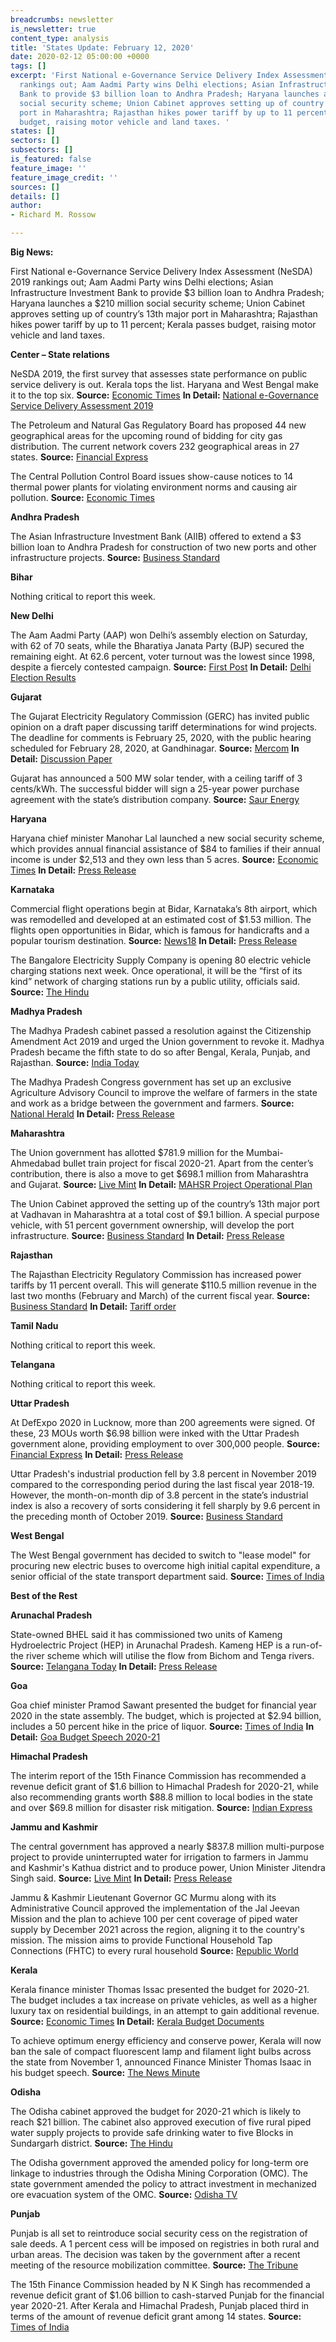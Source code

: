 ```yaml
---
breadcrumbs: newsletter
is_newsletter: true
content_type: analysis
title: 'States Update: February 12, 2020'
date: 2020-02-12 05:00:00 +0000
tags: []
excerpt: 'First National e-Governance Service Delivery Index Assessment (NeSDA) 2019
  rankings out; Aam Aadmi Party wins Delhi elections; Asian Infrastructure Investment
  Bank to provide $3 billion loan to Andhra Pradesh; Haryana launches a $210 million
  social security scheme; Union Cabinet approves setting up of country’s 13th major
  port in Maharashtra; Rajasthan hikes power tariff by up to 11 percent;  Kerala passes
  budget, raising motor vehicle and land taxes. '
states: []
sectors: []
subsectors: []
is_featured: false
feature_image: ''
feature_image_credit: ''
sources: []
details: []
author:
- Richard M. Rossow

---
```

**Big News:**

First National e-Governance Service Delivery Index Assessment (NeSDA) 2019 rankings out; Aam Aadmi Party wins Delhi elections; Asian Infrastructure Investment Bank to provide $3 billion loan to Andhra Pradesh; Haryana launches a $210 million social security scheme; Union Cabinet approves setting up of country’s 13th major port in Maharashtra; Rajasthan hikes power tariff by up to 11 percent; Kerala passes budget, raising motor vehicle and land taxes.

**Center – State relations**

NeSDA 2019, the first survey that assesses state performance on public service delivery is out. Kerala tops the list. Haryana and West Bengal make it to the top six. **Source:** [Economic Times](https://economictimes.indiatimes.com/news/politics-and-nation/e-governance-haryana-west-bengal-chandigarh-in-top-6/articleshow/74020912.cms) **In Detail:** [National e-Governance Service Delivery Assessment 2019](https://www.nesdaportal.in/NeSDA_2019_Final_Report.pdf)

The Petroleum and Natural Gas Regulatory Board has proposed 44 new geographical areas for the upcoming round of bidding for city gas distribution. The current network covers 232 geographical areas in 27 states. **Source:** [Financial Express](https://www.financialexpress.com/economy/govt-identifies-44-new-areas-for-city-gas-distribution-auctions/1857915/)

The Central Pollution Control Board issues show-cause notices to 14 thermal power plants for violating environment norms and causing air pollution. **Source:** [Economic Times](https://economictimes.indiatimes.com/industry/energy/power/cpcb-issues-show-cause-notice-to-14-thermal-power-plants-for-violation-of-environmental-norms/articleshow/73983015.cms)

**Andhra Pradesh**

The Asian Infrastructure Investment Bank (AIIB) offered to extend a $3 billion loan to Andhra Pradesh for construction of two new ports and other infrastructure projects. **Source:** [Business Standard](https://www.business-standard.com/article/economy-policy/aiib-likely-to-lend-3-bn-to-andhra-pradesh-for-development-projects-120020601880_1.html)

**Bihar**

Nothing critical to report this week.

**New Delhi**

The Aam Aadmi Party (AAP) won Delhi’s assembly election on Saturday, with 62 of 70 seats, while the Bharatiya Janata Party (BJP) secured the remaining eight. At 62.6 percent, voter turnout was the lowest since 1998, despite a fiercely contested campaign. **Source:** [First Post](https://www.firstpost.com/politics/delhi-assembly-election-sees-61-18-voter-turnout-mustafabad-seelampur-and-gokalpur-seats-record-highest-figures-8019661.html) **In Detail:** [Delhi Election Results](http://results.eci.gov.in/DELHITRENDS2020/partywiseresult-U05.htm)

**Gujarat**

The Gujarat Electricity Regulatory Commission (GERC) has invited public opinion on a draft paper discussing tariff determinations for wind projects. The deadline for comments is February 25, 2020, with the public hearing scheduled for February 28, 2020, at Gandhinagar. **Source:** [Mercom](https://mercomindia.com/gujarat-proposes-to-discontinue-setting-generic-tariff-wind-projects/) **In Detail:** [Discussion Paper](https://www.gercin.org/wp-content/uploads/2020/02/Final-Solar-tariff-Discussion-Paper_04022020.pdf)

Gujarat has announced a 500 MW solar tender, with a ceiling tariff of 3 cents/kWh. The successful bidder will sign a 25-year power purchase agreement with the state’s distribution company. **Source:** [Saur Energy](https://www.saurenergy.com/solar-energy-news/tender-500-mw-solar-power-projects-issued-gujarat)

**Haryana**

Haryana chief minister Manohar Lal launched a new social security scheme, which provides annual financial assistance of $84 to families if their annual income is under $2,513 and they own less than 5 acres. **Source:** [Economic Times](https://economictimes.indiatimes.com/news/politics-and-nation/haryana-launches-rs-1500-crore-mukhyamantri-parivartan-yojna/articleshow/74012211.cms) **In Detail:** [Press Release](https://www.prharyana.gov.in/en/in-order-to-provide-social-security-benefits-to-eligible-families-of-the-state-haryana-chief-0)

**Karnataka**

Commercial flight operations begin at Bidar, Karnataka’s 8th airport, which was remodelled and developed at an estimated cost of $1.53 million. The flights open opportunities in Bidar, which is famous for handicrafts and a popular tourism destination. **Source:** [News18](https://www.news18.com/news/auto/commercial-flight-operations-start-at-karnatakas-bidar-airport-under-rcs-udan-2491501.html) **In Detail:** [Press Release](https://pib.gov.in/newsite/PrintRelease.aspx?relid=199078)

The Bangalore Electricity Supply Company is opening 80 electric vehicle charging stations next week. Once operational, it will be the “first of its kind” network of charging stations run by a public utility, officials said. **Source:** [The Hindu](https://www.thehindu.com/news/cities/bangalore/bescom-sets-up-80-electric-vehicle-charging-stations/article30743515.ece)

**Madhya Pradesh**

The Madhya Pradesh cabinet passed a resolution against the Citizenship Amendment Act 2019 and urged the Union government to revoke it. Madhya Pradesh became the fifth state to do so after Bengal, Kerala, Punjab, and Rajasthan. **Source:** [India Today](https://www.indiatoday.in/india/story/madhya-pradesh-anti-caa-resolution-1643512-2020-02-05)

The Madhya Pradesh Congress government has set up an exclusive Agriculture Advisory Council to improve the welfare of farmers in the state and work as a bridge between the government and farmers. **Source:** [National Herald](https://www.nationalheraldindia.com/india/madhya-pradesh-govt-forms-agriculture-advisory-council-to-address-farmers-issue) **In Detail:** [Press Release](https://www.mpinfo.org/News/TodaysNews.aspx?newsid=20200205N9&LocID=1)

**Maharashtra**

The Union government has allotted $781.9 million for the Mumbai-Ahmedabad bullet train project for fiscal 2020-21. Apart from the center’s contribution, there is also a move to get $698.1 million from Maharashtra and Gujarat. **Source:** [Live Mint](https://www.livemint.com/news/india/mumbai-ahmedabad-bullet-train-project-govt-allots-rs-5-600-crore-11580981425988.html) **In Detail:** [MAHSR Project Operational Plan](http://www.nhsrcl.in/en/project/mahsr-project-operational-planss)

The Union Cabinet approved the setting up of the country’s 13th major port at Vadhavan in Maharashtra at a total cost of $9.1 billion. A special purpose vehicle, with 51 percent government ownership, will develop the port infrastructure. **Source:** [Business Standard](https://www.business-standard.com/article/economy-policy/country-to-get-its-13th-major-port-at-vadhavan-in-gujarat-for-rs-65-544-cr-120020501455_1.html) **In Detail:** [Press Release](https://pib.gov.in/newsite/PrintRelease.aspx?relid=198974)

**Rajasthan**

The Rajasthan Electricity Regulatory Commission has increased power tariffs by 11 percent overall. This will generate $110.5 million revenue in the last two months (February and March) of the current fiscal year. **Source:** [Business Standard](https://www.business-standard.com/article/pti-stories/rajasthan-power-commission-approves-up-to-11pc-hike-in-electricity-tariffs-120020601780_1.html) **In Detail:** [Tariff order](https://rerc.rajasthan.gov.in/rerc-user-files/tariff-orders)

**Tamil Nadu**

Nothing critical to report this week.

**Telangana**

Nothing critical to report this week.

**Uttar Pradesh**

At DefExpo 2020 in Lucknow, more than 200 agreements were signed. Of these, 23 MOUs worth $6.98 billion were inked with the Uttar Pradesh government alone, providing employment to over 300,000 people. **Source:** [Financial Express](https://www.financialexpress.com/defence/defexpo-2020-up-govt-inks-23-defence-manufacturing-related-mous-worth-rs-50000-crore/1860611/) **In Detail:** [Press Release](https://pib.gov.in/PressReleasePage.aspx?PRID=1602370)

Uttar Pradesh's industrial production fell by 3.8 percent in November 2019 compared to the corresponding period during the last fiscal year 2018-19. However, the month-on-month dip of 3.8 percent in the state’s industrial index is also a recovery of sorts considering it fell sharply by 9.6 percent in the preceding month of October 2019. **Source:** [Business Standard](https://www.business-standard.com/article/economy-policy/uttar-pradesh-industrial-production-dips-3-8-in-november-2019-120020900282_1.html)

**West Bengal**

The West Bengal government has decided to switch to "lease model" for procuring new electric buses to overcome high initial capital expenditure, a senior official of the state transport department said. **Source:** [Times of India](https://timesofindia.indiatimes.com/city/kolkata/west-bengal-to-switch-to-lease-model-for-procuring-electric-buses/articleshowprint/74049614.cms)

**Best of the Rest**

**Arunachal Pradesh**

State-owned BHEL said it has commissioned two units of Kameng Hydroelectric Project (HEP) in Arunachal Pradesh. Kameng HEP is a run-of-the river scheme which will utilise the flow from Bichom and Tenga rivers. **Source:** [Telangana Today](https://telanganatoday.com/bhel-commissions-two-hydro-power-generating-units-in-arunachal-pradesh) **In Detail:** [Press Release](http://www.bhel.com/assets/downloads/5e410b432ce66BHEL_commissions_two_hydro_power_generating_units_in_Arunachal_Pradesh.pdf)

**Goa**

Goa chief minister Pramod Sawant presented the budget for financial year 2020 in the state assembly. The budget, which is projected at $2.94 billion, includes a 50 percent hike in the price of liquor. **Source:** [Times of India](https://timesofindia.indiatimes.com/city/goa/goa-cm-pramod-sawant-presents-budget-for-2020-21/articleshow/73985737.cms) **In Detail:** [Goa Budget Speech 2020-21](http://goabudget.gov.in/assets/documents/2020-21/CM_Budget_Speech_2020-21.pdf)

**Himachal Pradesh**

The interim report of the 15th Finance Commission has recommended a revenue deficit grant of $1.6 billion to Himachal Pradesh for 2020-21, while also recommending grants worth $88.8 million to local bodies in the state and over $69.8 million for disaster risk mitigation. **Source:** [Indian Express](https://indianexpress.com/article/cities/shimla/finance-commission-recommends-rs-11431-crore-revenue-deficit-grant-for-himachal-pradesh-6258363/)

**Jammu and Kashmir**

The central government has approved a nearly $837.8 million multi-purpose project to provide uninterrupted water for irrigation to farmers in Jammu and Kashmir's Kathua district and to produce power, Union Minister Jitendra Singh said. **Source:** [Live Mint](https://www.livemint.com/news/india/centre-gives-nod-to-nearly-rs-6-000-cr-multi-purpose-project-in-j-k-11580775125844.html) **In Detail:** [Press Release](https://pib.gov.in/PressReleseDetail.aspx?PRID=1601798)

Jammu & Kashmir Lieutenant Governor GC Murmu along with its Administrative Council approved the implementation of the Jal Jeevan Mission and the plan to achieve 100 per cent coverage of piped water supply by December 2021 across the region, aligning it to the country's mission. The mission aims to provide Functional Household Tap Connections (FHTC) to every rural household **Source:** [Republic World](https://www.republicworld.com/india-news/general-news/every-jk-rural-household-to-receive-piped-water-by-dec-2021.html)

**Kerala**

Kerala finance minister Thomas Issac presented the budget for 2020-21. The budget includes a tax increase on private vehicles, as well as a higher luxury tax on residential buildings, in an attempt to gain additional revenue. **Source:** [Economic Times](https://economictimes.indiatimes.com/news/politics-and-nation/kerala-finance-minister-presents-budget-with-15-higher-expenditure/articleshow/74010287.cms) **In Detail:** [Kerala Budget Documents](http://www.finance.kerala.gov.in/bdgtDcs.jsp)

To achieve optimum energy efficiency and conserve power, Kerala will now ban the sale of compact fluorescent lamp and filament light bulbs across the state from November 1, announced Finance Minister Thomas Isaac in his budget speech. **Source:** [The News Minute](https://www.thenewsminute.com/article/fluorescent-filament-bulbs-be-banned-kerala-november-2020-117721)

**Odisha**

The Odisha cabinet approved the budget for 2020-21 which is likely to reach $21 billion. The cabinet also approved execution of five rural piped water supply projects to provide safe drinking water to five Blocks in Sundargarh district. **Source:** [The Hindu](https://www.thehindu.com/news/national/other-states/odisha-cabinet-approves-budget/article30766832.ece)

The Odisha government approved the amended policy for long-term ore linkage to industries through the Odisha Mining Corporation (OMC). The state government amended the policy to attract investment in mechanized ore evacuation system of the OMC. **Source:** [Odisha TV](https://odishatv.in/odisha/amended-policy-for-long-term-ore-linkage-approved-by-odisha-govt-433528)

**Punjab**

Punjab is all set to reintroduce social security cess on the registration of sale deeds. A 1 percent cess will be imposed on registries in both rural and urban areas. The decision was taken by the government after a recent meeting of the resource mobilization committee. **Source:** [The Tribune](https://www.tribuneindia.com/news/punjab-government-to-impose-1-cess-on-property-registration-37506)

The 15th Finance Commission headed by N K Singh has recommended a revenue deficit grant of $1.06 billion to cash-starved Punjab for the financial year 2020-21. After Kerala and Himachal Pradesh, Punjab placed third in terms of the amount of revenue deficit grant among 14 states. **Source:** [Times of India](https://timesofindia.indiatimes.com/city/chandigarh/15th-finance-commission-gives-rs-7659-crore-revenue-deficit-grant-to-punjab/articleshow/74021142.cms)
